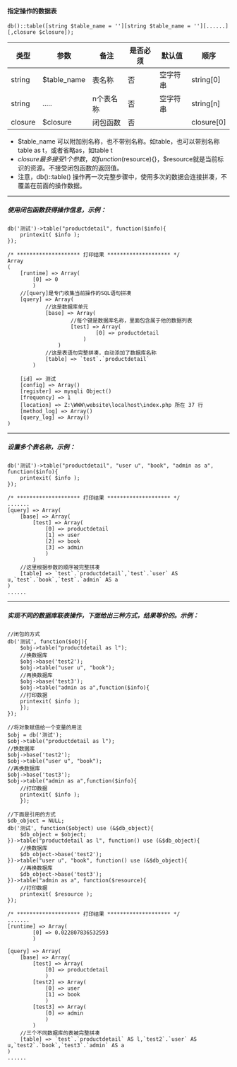 #### 指定操作的数据表


```
db()::table([string $table_name = ''][string $table_name = ''][......][,closure $closure]);
```

|类型|参数|备注|是否必须|默认值|顺序|
| ----| ----|----|----|----|----|
|string|$table_name|表名称|否|空字符串|string[0]|
|string|.....|n个表名称|否|空字符串|string[n]|
|closure|$closure|闭包函数|否|	|closure[0]|

- $table_name 可以附加别名称，也不带别名称。如table，也可以带别名称table as t，或者省略as，如table t
- $closure 最多接受1个参数，如function($resource){}，$resource就是当前标识的资源。不接受闭包函数的返回值。
- 注意，db()::table() 操作再一次完整步骤中，使用多次的数据会连接拼凑，不覆盖在前面的操作数据。


---
##### 使用闭包函数获得操作信息，示例：

```
db('测试')->table("productdetail", function($info){
    printexit( $info );
});
```

```
/* ******************** 打印结果 ******************** */
Array
(
    [runtime] => Array(
        [0] => 0
        )
	//[query]是专门收集当前操作的SQL语句拼凑
    [query] => Array(
   		 	//这是数据库单元
            [base] => Array(
            		//每个键是数据库名称，里面包含属于他的数据列表
                    [test] => Array(
                            [0] => productdetail
                        )
                )
			//这是表语句完整拼凑，自动添加了数据库名称
            [table] => `test`.`productdetail`
        )

    [id] => 测试
    [config] => Array()
    [register] => mysqli Object()
    [frequency] => 1
    [location] => Z:\WWW\website\localhost\index.php 所在 37 行
    [method_log] => Array()
    [query_log] => Array()
)
```

---
##### 设置多个表名称，示例：


```
db('测试')->table("productdetail", "user u", "book", "admin as a", function($info){
    printexit( $info );
});
```


```
/* ******************** 打印结果 ******************** */
.......
[query] => Array(
    [base] => Array(
        [test] => Array(
            [0] => productdetail
            [1] => user
            [2] => book
            [3] => admin
            )
        )
    //这里根据参数的顺序被完整拼凑
    [table] => `test`.`productdetail`,`test`.`user` AS u,`test`.`book`,`test`.`admin` AS a
)
......
```

---
##### 实现不同的数据库联表操作，下面给出三种方式，结果等价的。示例：

```
//闭包的方式
db('测试', function($obj){
    $obj->table("productdetail as l");
    //换数据库
    $obj->base('test2');
    $obj->table("user u", "book");
    //再换数据库
    $obj->base('test3');
    $obj->table("admin as a",function($info){
    //打印数据
    printexit( $info );
    });
});

//将对象赋值给一个变量的用法
$obj = db('测试');
$obj->table("productdetail as l");
//换数据库
$obj->base('test2');
$obj->table("user u", "book");
//再换数据库
$obj->base('test3');
$obj->table("admin as a",function($info){
    //打印数据
    printexit( $info );
    });

//下面是引用的方式
$db_object = NULL;
db('测试', function($object) use (&$db_object){
    $db_object = $object;
})->table("productdetail as l", function() use (&$db_object){
    //换数据库
    $db_object->base('test2');
})->table("user u", "book", function() use (&$db_object){
    //再换数据库
    $db_object->base('test3');
})->table("admin as a", function($resource){
    //打印数据
    printexit( $resource );
});
```

```
/* ******************** 打印结果 ******************** */
.......
[runtime] => Array(
        [0] => 0.022807836532593
        )

[query] => Array(
    [base] => Array(
        [test] => Array(
            [0] => productdetail
            )
        [test2] => Array(
            [0] => user
            [1] => book
            )
        [test3] => Array(
            [0] => admin
            )
        )
    //三个不同数据库的表被完整拼凑
    [table] => `test`.`productdetail` AS l,`test2`.`user` AS u,`test2`.`book`,`test3`.`admin` AS a
)
......
```
